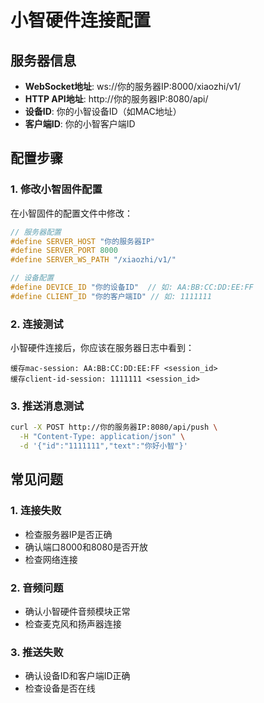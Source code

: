# 小智硬件连接配置

## 服务器信息
- **WebSocket地址**: ws://你的服务器IP:8000/xiaozhi/v1/
- **HTTP API地址**: http://你的服务器IP:8080/api/
- **设备ID**: 你的小智设备ID（如MAC地址）
- **客户端ID**: 你的小智客户端ID

## 配置步骤

### 1. 修改小智固件配置

在小智固件的配置文件中修改：

```cpp
// 服务器配置
#define SERVER_HOST "你的服务器IP"
#define SERVER_PORT 8000
#define SERVER_WS_PATH "/xiaozhi/v1/"

// 设备配置
#define DEVICE_ID "你的设备ID"  // 如: AA:BB:CC:DD:EE:FF
#define CLIENT_ID "你的客户端ID" // 如: 1111111
```

### 2. 连接测试

小智硬件连接后，你应该在服务器日志中看到：

```
缓存mac-session: AA:BB:CC:DD:EE:FF <session_id>
缓存client-id-session: 1111111 <session_id>
```

### 3. 推送消息测试

```bash
curl -X POST http://你的服务器IP:8080/api/push \
  -H "Content-Type: application/json" \
  -d '{"id":"1111111","text":"你好小智"}'
```

## 常见问题

### 1. 连接失败
- 检查服务器IP是否正确
- 确认端口8000和8080是否开放
- 检查网络连接

### 2. 音频问题
- 确认小智硬件音频模块正常
- 检查麦克风和扬声器连接

### 3. 推送失败
- 确认设备ID和客户端ID正确
- 检查设备是否在线 